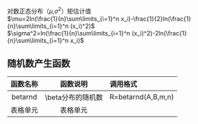 对数正态分布（$\mu%$,$\sigma^2$）矩估计值  
$\mu=2ln(\frac{1}{n}\sum\limits_{i=1}^n x_i)-\frac{1}{2}ln(\frac{1}{n}\sum\limits_{i=1}^n (x_i)^2)$  
$\sigma^2=ln(\frac{1}{n}\sum\limits_{i=1}^n (x_i)^2)-2ln(\frac{1}{n}\sum\limits_{i=1}^n x_i)$  

随机数产生函数
--------

函数名称  | 函数说明|调用格式
:---------: | :--------:|:--------|
betarnd | \beta分布的随机数 |R=betarnd(A,B,m,n)|
表格单元  | 表格单元 ||

